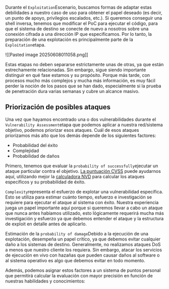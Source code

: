 Durante el `Exploitation`Escenario, buscamos formas de adaptar estas debilidades a nuestro caso de uso para obtener el papel deseado (es decir, un punto de apoyo, privilegios escalados, etc.). Si queremos conseguir una shell inversa, tenemos que modificar el PoC para ejecutar el código, para que el sistema de destino se conecte de nuevo a nosotros sobre una conexión cifrada a una dirección IP que especificamos. Por lo tanto, la preparación de una explotación es principalmente parte de la `Exploitation`etapa.

![[Pasted image 20250608011058.png]]

Estas etapas no deben separarse estrictamente unas de otras, ya que están estrechamente relacionadas. Sin embargo, sigue siendo importante distinguir en qué fase estamos y su propósito. Porque más tarde, con procesos mucho más complejos y mucha más información, es muy fácil perder la noción de los pasos que se han dado, especialmente si la prueba de penetración dura varias semanas y cubre un alcance masivo.

## Priorización de posibles ataques

Una vez que hayamos encontrado una o dos vulnerabilidades durante el `Vulnerability Assessment`etapa que podemos aplicar a nuestra red/sistema objetivo, podemos priorizar esos ataques. Cuál de esos ataques priorizamos más alto que los demás depende de los siguientes factores:

- Probabilidad del éxito
- Complejidad
- Probabilidad de daños

Primero, tenemos que evaluar la `probability of successfully`ejecutar un ataque particular contra el objetivo. [La puntuación CVSS](https://nvd.nist.gov/vuln-metrics/cvss) puede ayudarnos aquí, utilizando mejor la [calculadora NVD](https://nvd.nist.gov/vuln-metrics/cvss/v3-calculator) para calcular los ataques específicos y su probabilidad de éxito.

`Complexity`representa el esfuerzo de explotar una vulnerabilidad específica. Esto se utiliza para estimar cuánto tiempo, esfuerzo e investigación se requiere para ejecutar el ataque al sistema con éxito. Nuestra experiencia juega un papel importante aquí porque si queremos llevar a cabo un ataque que nunca antes habíamos utilizado, esto lógicamente requerirá mucha más investigación y esfuerzo ya que debemos entender el ataque y la estructura de exploit en detalle antes de aplicarlo.

Estimación de la `probability of damage`Debido a la ejecución de una explotación, desempeña un papel crítico, ya que debemos evitar cualquier daño a los sistemas de destino. Generalmente, no realizamos ataques DoS a menos que nuestro cliente los requiera. Sin embargo, atacar los servicios de ejecución en vivo con hazañas que pueden causar daños al software o al sistema operativo es algo que debemos evitar en todo momento.

Además, podemos asignar estos factores a un sistema de puntos personal que permitirá calcular la evaluación con mayor precisión en función de nuestras habilidades y conocimientos: